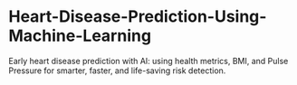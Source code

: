 # Heart-Disease-Prediction-Using-Machine-Learning
Early heart disease prediction with AI: using health metrics, BMI, and Pulse Pressure for smarter, faster, and life-saving risk detection.
